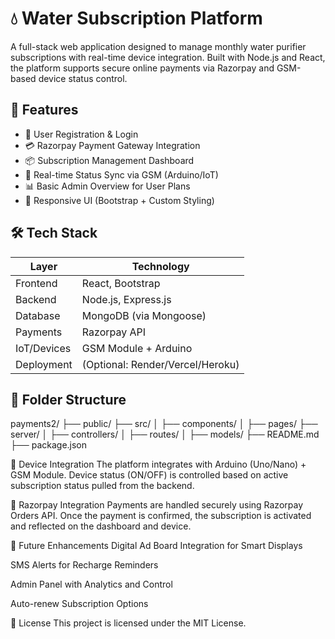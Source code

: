 # 💧 Water Subscription Platform

A full-stack web application designed to manage monthly water purifier subscriptions with real-time device integration. Built with Node.js and React, the platform supports secure online payments via Razorpay and GSM-based device status control.

## 🚀 Features

- 🔐 User Registration & Login
- 💳 Razorpay Payment Gateway Integration
- 📦 Subscription Management Dashboard
- 🔄 Real-time Status Sync via GSM (Arduino/IoT)
- 📊 Basic Admin Overview for User Plans
- 📁 Responsive UI (Bootstrap + Custom Styling)

## 🛠️ Tech Stack

| Layer          | Technology            |
|----------------|------------------------|
| Frontend       | React, Bootstrap       |
| Backend        | Node.js, Express.js    |
| Database       | MongoDB (via Mongoose) |
| Payments       | Razorpay API           |
| IoT/Devices    | GSM Module + Arduino   |
| Deployment     | (Optional: Render/Vercel/Heroku) |

## 🧩 Folder Structure

payments2/
├── public/
├── src/
│ ├── components/
│ ├── pages/
├── server/
│ ├── controllers/
│ ├── routes/
│ ├── models/
├── README.md
├── package.json

📡 Device Integration
The platform integrates with Arduino (Uno/Nano) + GSM Module. Device status (ON/OFF) is controlled based on active subscription status pulled from the backend.

🔐 Razorpay Integration
Payments are handled securely using Razorpay Orders API. Once the payment is confirmed, the subscription is activated and reflected on the dashboard and device.

🧠 Future Enhancements
Digital Ad Board Integration for Smart Displays

SMS Alerts for Recharge Reminders

Admin Panel with Analytics and Control

Auto-renew Subscription Options

📜 License
This project is licensed under the MIT License.
